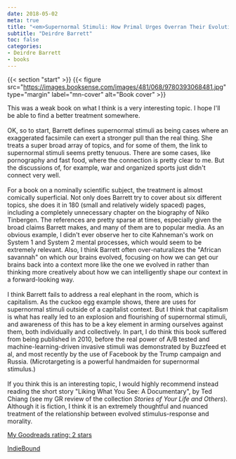 ```yaml
---
date: 2018-05-02
meta: true
title: "<em>Supernormal Stimuli: How Primal Urges Overran Their Evolutionary Purpose</em>"
subtitle: "Deirdre Barrett"
toc: false
categories:
- Deirdre Barrett
- books
---
```


{{< section "start" >}}
{{< figure src="https://images.booksense.com/images/481/068/9780393068481.jpg" type="margin" label="mn-cover" alt="Book cover" >}}

This was a weak book on what I think is a very interesting topic. I hope I'll be able to find a better treatment somewhere. <br /><br />OK, so to start, Barrett defines supernormal stimuli as being cases where an exaggerated facsimile can exert a stronger pull than the real thing. She treats a super broad array of topics, and for some of them, the link to supernormal stimuli seems pretty tenuous. There are some cases, like pornography and fast food, where the connection is pretty clear to me. But the discussions of, for example, war and organized sports just didn't connect very well.<br /><br />For a book on a nominally scientific subject, the treatment is almost comically superficial. Not only does Barrett try to cover about six different topics, she does it in 180 (small and relatively widely spaced) pages, including a completely unnecessary chapter on the biography of Niko Tinbergen. The references are pretty sparse at times, especially given the broad claims Barrett makes, and many of them are to popular media. As an obvious example, I didn't ever observe her to cite Kahneman's work on System 1 and System 2 mental processes, which would seem to be extremely relevant. Also, I think Barrett often over-naturalizes the "African savannah" on which our brains evolved, focusing on how we can get our brains back into a context more like the one we evolved in rather than thinking more creatively about how we can intelligently shape our context in a forward-looking way.<br /><br />I think Barrett fails to address a real elephant in the room, which is capitalism. As the cuckoo egg example shows, there are uses for supernormal stimuli outside of a capitalist context. But I think that capitalism is what has really led to an explosion and flourishing of supernormal stimuli, and awareness of this has to be a key element in arming ourselves against them, both individually and collectively. In part, I do think this book suffered from being published in 2010, before the real power of A/B tested and machine-learning-driven invasive stimuli was demonstrated by Buzzfeed et al, and most recently by the use of Facebook by the Trump campaign and Russia. (Microtargeting is a powerful handmaiden for supernormal stimulus.)<br /><br />If you think this is an interesting topic, I would highly recommend instead reading the short story "Liking What You See: A Documentary", by Ted Chiang (see my GR review of the collection _Stories of Your Life and Others_). Although it is fiction, I think it is an extremely thoughtful and nuanced treatment of the relationship between evolved stimulus-response and morality.

[My Goodreads rating: 2 stars](https://www.goodreads.com/review/show/2341188326)  

[IndieBound](https://www.indiebound.org/book/9780393068481)
